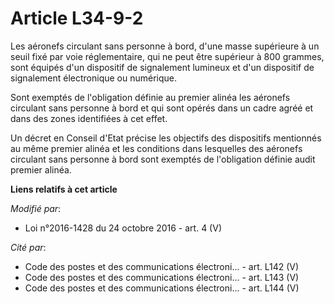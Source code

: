 # Article L34-9-2

Les aéronefs circulant sans personne à bord, d'une masse supérieure à un seuil fixé par voie réglementaire, qui ne peut être
supérieur à 800 grammes, sont équipés d'un dispositif de signalement lumineux et d'un dispositif de signalement électronique
ou numérique. 

Sont exemptés de l'obligation définie au premier alinéa les aéronefs circulant sans personne à bord et qui sont opérés dans
un cadre agréé et dans des zones identifiées à cet effet. 

Un décret en Conseil d'Etat précise les objectifs des dispositifs mentionnés au même premier alinéa et les conditions dans
lesquelles des aéronefs circulant sans personne à bord sont exemptés de l'obligation définie audit premier alinéa.

**Liens relatifs à cet article**

_Modifié par_:

  - Loi n°2016-1428 du 24 octobre 2016 - art. 4 (V)

_Cité par_:

  - Code des postes et des communications électroni... - art. L142 (V)
  - Code des postes et des communications électroni... - art. L143 (V)
  - Code des postes et des communications électroni... - art. L144 (V)
